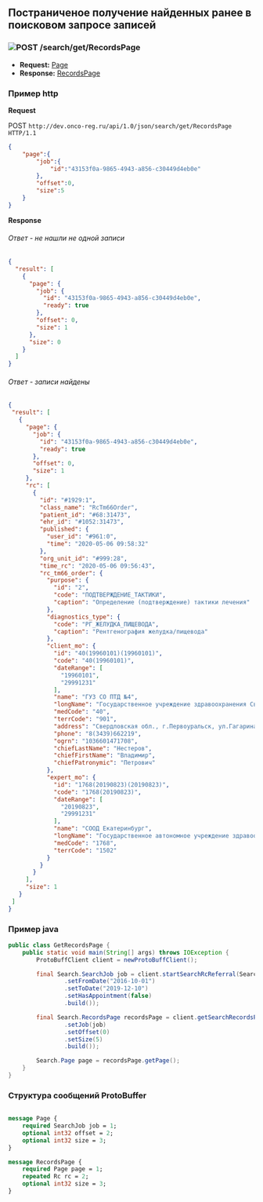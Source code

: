 ## Постраниченое получение найденных ранее в поисковом запросе записей


### ![POST](../../../../img/post.png) /search/get/RecordsPage
* **Request:** [Page](../../../../types/types.md#com.siams.med.api.Page) 
* **Response:** [RecordsPage](../../../../types/types.md#com.siams.med.api.RecordsPage)

### Пример http

**Request**

POST `http://dev.onco-reg.ru/api/1.0/json/search/get/RecordsPage HTTP/1.1`
```json
{
    "page":{
        "job":{
            "id":"43153f0a-9865-4943-a856-c30449d4eb0e"
        },
        "offset":0,
        "size":5
    }
}

```

**Response**

###### Ответ - не нашли не одной записи
```json
{
  "result": [
    {
      "page": {
        "job": {
          "id": "43153f0a-9865-4943-a856-c30449d4eb0e",
          "ready": true
        },
        "offset": 0,
        "size": 1
      },
      "size": 0
    }
  ]
}
```

###### Ответ - записи найдены
```json
{
 "result": [
   {
     "page": {
       "job": {
         "id": "43153f0a-9865-4943-a856-c30449d4eb0e",
         "ready": true
       },
       "offset": 0,
       "size": 1
     },
     "rc": [
       {
         "id": "#1929:1",
         "class_name": "RcTm66Order",
         "patient_id": "#68:31473",
         "ehr_id": "#1052:31473",
         "published": {
           "user_id": "#961:0",
           "time": "2020-05-06 09:58:32"
         },
         "org_unit_id": "#999:28",
         "time_rc": "2020-05-06 09:56:43",
         "rc_tm66_order": {
           "purpose": {
             "id": "2",
             "code": "ПОДТВЕРЖДЕНИЕ_ТАКТИКИ",
             "caption": "Определение (подтверждение) тактики лечения"
           },
           "diagnostics_type": {
             "code": "РГ_ЖЕЛУДКА_ПИЩЕВОДА",
             "caption": "Рентгенография желудка/пищевода"
           },
           "client_mo": {
             "id": "40(19960101)(19960101)",
             "code": "40(19960101)",
             "dateRange": [
               "19960101",
               "29991231"
             ],
             "name": "ГУЗ СО ПТД №4",
             "longName": "Государственное учреждение здравоохранения Свердловской области \"Противотуберкулезный диспансер №4\"",
             "medCode": "40",
             "terrCode": "901",
             "address": "Свердловская обл., г.Первоуральск, ул.Гагарина, 46",
             "phone": "8(3439)662219",
             "ogrn": "1036601471708",
             "chiefLastName": "Нестеров",
             "chiefFirstName": "Владимир",
             "chiefPatronymic": "Петрович"
           },
           "expert_mo": {
             "id": "1768(20190823)(20190823)",
             "code": "1768(20190823)",
             "dateRange": [
               "20190823",
               "29991231"
             ],
             "name": "СООД Екатеринбург",
             "longName": "Государственное автономное учреждение здравоохранения Свердловской области \"Свердловский областной онкологический диспансер\"",
             "medCode": "1768",
             "terrCode": "1502"
           }
         }
       }
     ],
     "size": 1
   }
 ]
}
```

### Пример java

```java
public class GetRecordsPage {
    public static void main(String[] args) throws IOException {
        ProtoBuffClient client = newProtoBuffClient();

        final Search.SearchJob job = client.startSearchRcReferral(Search.RcReferralQuery.newBuilder()
                .setFromDate("2016-10-01")
                .setToDate("2019-12-10")
                .setHasAppointment(false)
                .build());

        final Search.RecordsPage recordsPage = client.getSearchRecordsPage(Search.Page.newBuilder()
                .setJob(job)
                .setOffset(0)
                .setSize(5)
                .build());

        Search.Page page = recordsPage.getPage();
    }
}
```

### Структура сообщений ProtoBuffer

```proto

message Page {
    required SearchJob job = 1;
    optional int32 offset = 2;
    optional int32 size = 3;
}

message RecordsPage {
    required Page page = 1;
    repeated Rc rc = 2;
    optional int32 size = 3;
}

```